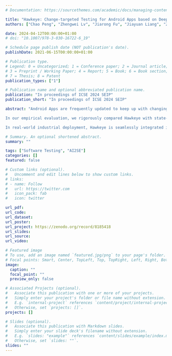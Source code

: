 ```yaml
---
# Documentation: https://sourcethemes.com/academic/docs/managing-content/

title: "Hawkeye: Change-targeted Testing for Android Apps based on Deep Reinforcement Learning"
authors: ["Chao Peng", "Zhengwei Lv", "Jiarong Fu", "Jiayuan Liang", "Zhao Zhang", "Ajitha Rajan", "Ping Yang"]

date: 2024-04-12T00:00:00+01:00
# doi: "10.1007/978-3-030-16722-6_19"

# Schedule page publish date (NOT publication's date).
publishDate: 2021-06-15T00:00:00+01:00

# Publication type.
# Legend: 0 = Uncategorized; 1 = Conference paper; 2 = Journal article;
# 3 = Preprint / Working Paper; 4 = Report; 5 = Book; 6 = Book section;
# 7 = Thesis; 8 = Patent
publication_types: ["1"]

# Publication name and optional abbreviated publication name.
publication: "In proceedings of ICSE 2024 SEIP"
publication_short: "In proceedings of ICSE 2024 SEIP"

abstract: "Android Apps are frequently updated to keep up with changing user, hardware, and business demands. Ensuring the correctness of App updates through extensive testing is crucial to avoid potential bugs reaching the end user. Existing Android testing tools generate GUI events that focus on improving the test coverage of the entire App rather than prioritising updates and its impacted elements. Recent research has proposed change-focused testing but relies on random exploration to exercise the updates and impacted GUI elements that is ineffective and slow for large complex Apps with a huge input exploration space. At ByteDance, our established model-based GUI testing tool, Fastbot2, has been in successful deployment for nearly three years. Fastbot2 leverages event-activity transition models derived from past App explorations to achieve enhanced test coverage efficiently. A pivotal insight we gained is that the knowledge of event-activity transitions is equally valuable in effectively targeting changes introduced by App updates. This insight propelled our proposal for directed testing of App updates with Hawkeye. Hawkeye excels in prioritizing GUI actions associated with code changes through deep reinforcement learning from historical exploration data.

In our empirical evaluation, we rigorously compared Hawkeye with state-of-the-art tools like Fastbot2 and ARES. We utilized 10 popular open-source Apps and a notable commercial App for this evaluation. The results showcased that Hawkeye consistently outperforms Fastbot2 and ARES in generating GUI event sequences that effectively target changed functions, both in open-source and commercial App contexts.

In real-world industrial deployment, Hawkeye is seamlessly integrated into our development pipeline, performing smoke testing for merge requests in a complex commercial App. The positive feedback received from our App development teams further affirmed Hawkeye's ability in testing App updates effectively."

# Summary. An optional shortened abstract.
summary: ""

tags: ["Software Testing", "AI2SE"]
categories: []
featured: false

# Custom links (optional).
#   Uncomment and edit lines below to show custom links.
# links:
# - name: Follow
#   url: https://twitter.com
#   icon_pack: fab
#   icon: twitter

url_pdf:
url_code:
url_dataset:
url_poster:
url_project: https://zenodo.org/record/8185418
url_slides:
url_source:
url_video:

# Featured image
# To use, add an image named `featured.jpg/png` to your page's folder. 
# Focal points: Smart, Center, TopLeft, Top, TopRight, Left, Right, BottomLeft, Bottom, BottomRight.
image:
  caption: ""
  focal_point: ""
  preview_only: false

# Associated Projects (optional).
#   Associate this publication with one or more of your projects.
#   Simply enter your project's folder or file name without extension.
#   E.g. `internal-project` references `content/project/internal-project/index.md`.
#   Otherwise, set `projects: []`.
projects: []

# Slides (optional).
#   Associate this publication with Markdown slides.
#   Simply enter your slide deck's filename without extension.
#   E.g. `slides: "example"` references `content/slides/example/index.md`.
#   Otherwise, set `slides: ""`.
slides: ""
---
```

